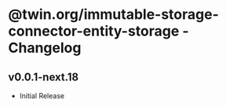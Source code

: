# @twin.org/immutable-storage-connector-entity-storage - Changelog

## v0.0.1-next.18

- Initial Release

